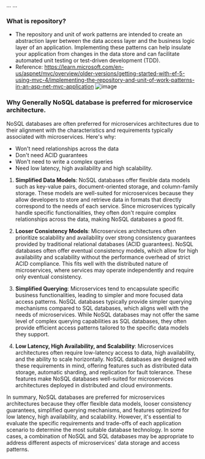 

...
...

### What is repository?
- The repository and unit of work patterns are intended to create an abstraction layer between the data access layer and the business logic layer of an application. Implementing these patterns can help insulate your application from changes in the data store and can facilitate automated unit testing or test-driven development (TDD).
- Reference: https://learn.microsoft.com/en-us/aspnet/mvc/overview/older-versions/getting-started-with-ef-5-using-mvc-4/implementing-the-repository-and-unit-of-work-patterns-in-an-asp-net-mvc-application 
![image](https://github.com/nirajp82/Microservice/assets/61636643/fed8d8ca-fd12-4c07-aa25-3e1dd872cc03)

### Why Generally NoSQL database is preferred for microservice architecture.
NoSQL databases are often preferred for microservices architectures due to their alignment with the characteristics and requirements typically associated with microservices. Here's why:

- Won't need relationships across the data
- Don't need ACID guarantees
- Won't need to write a complex queries
- Need low latency, high availability and high scalability.

1. **Simplified Data Models**: NoSQL databases offer flexible data models such as key-value pairs, document-oriented storage, and column-family storage. These models are well-suited for microservices because they allow developers to store and retrieve data in formats that directly correspond to the needs of each service. Since microservices typically handle specific functionalities, they often don't require complex relationships across the data, making NoSQL databases a good fit.

2. **Looser Consistency Models**: Microservices architectures often prioritize scalability and availability over strong consistency guarantees provided by traditional relational databases (ACID guarantees). NoSQL databases often offer eventual consistency models, which allow for high availability and scalability without the performance overhead of strict ACID compliance. This fits well with the distributed nature of microservices, where services may operate independently and require only eventual consistency.

3. **Simplified Querying**: Microservices tend to encapsulate specific business functionalities, leading to simpler and more focused data access patterns. NoSQL databases typically provide simpler querying mechanisms compared to SQL databases, which aligns well with the needs of microservices. While NoSQL databases may not offer the same level of complex querying capabilities as SQL databases, they often provide efficient access patterns tailored to the specific data models they support.

4. **Low Latency, High Availability, and Scalability**: Microservices architectures often require low-latency access to data, high availability, and the ability to scale horizontally. NoSQL databases are designed with these requirements in mind, offering features such as distributed data storage, automatic sharding, and replication for fault tolerance. These features make NoSQL databases well-suited for microservices architectures deployed in distributed and cloud environments.

In summary, NoSQL databases are preferred for microservices architectures because they offer flexible data models, looser consistency guarantees, simplified querying mechanisms, and features optimized for low latency, high availability, and scalability. However, it's essential to evaluate the specific requirements and trade-offs of each application scenario to determine the most suitable database technology. In some cases, a combination of NoSQL and SQL databases may be appropriate to address different aspects of microservices' data storage and access patterns.
### 
